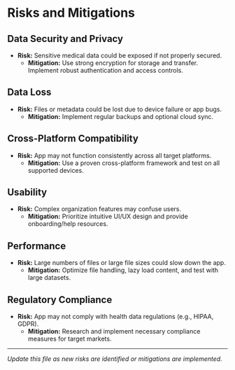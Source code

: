 # Risks and Mitigations

## Data Security and Privacy
- **Risk:** Sensitive medical data could be exposed if not properly secured.
  - **Mitigation:** Use strong encryption for storage and transfer. Implement robust authentication and access controls.

## Data Loss
- **Risk:** Files or metadata could be lost due to device failure or app bugs.
  - **Mitigation:** Implement regular backups and optional cloud sync.

## Cross-Platform Compatibility
- **Risk:** App may not function consistently across all target platforms.
  - **Mitigation:** Use a proven cross-platform framework and test on all supported devices.

## Usability
- **Risk:** Complex organization features may confuse users.
  - **Mitigation:** Prioritize intuitive UI/UX design and provide onboarding/help resources.

## Performance
- **Risk:** Large numbers of files or large file sizes could slow down the app.
  - **Mitigation:** Optimize file handling, lazy load content, and test with large datasets.

## Regulatory Compliance
- **Risk:** App may not comply with health data regulations (e.g., HIPAA, GDPR).
  - **Mitigation:** Research and implement necessary compliance measures for target markets.

---
*Update this file as new risks are identified or mitigations are implemented.* 